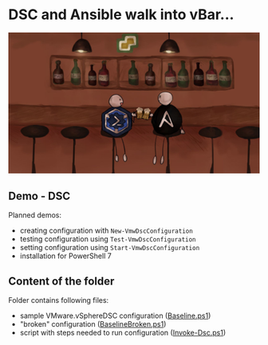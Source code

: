 # DSC and Ansible walk into vBar...
![Session Logo - author: Hanna Bielawska](media/DSC-Ansible-vBar.png)
## Demo - DSC

Planned demos:
- creating configuration with `New-VmwDscConfiguration`
- testing configuration using `Test-VmwDscConfiguration`
- setting configuration using `Start-VmwDscConfiguration`
- installation for PowerShell 7

## Content of the folder
Folder contains following files:
- sample VMware.vSphereDSC configuration ([Baseline.ps1](Baseline.ps1))
- "broken" configuration ([BaselineBroken.ps1](BaselineBroken.ps1))
- script with steps needed to run configuration ([Invoke-Dsc.ps1](Invoke-Dsc.ps1))